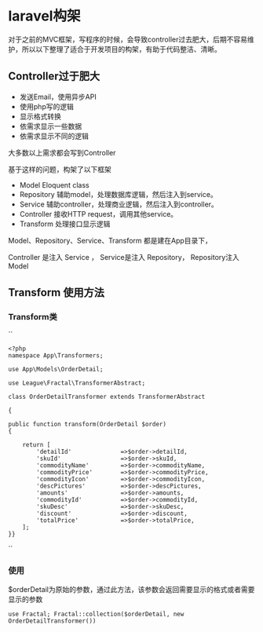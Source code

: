 # laravel构架
对于之前的MVC框架，写程序的时候，会导致controller过去肥大，后期不容易维护，所以以下整理了适合于开发项目的构架，有助于代码整洁、清晰。
## Controller过于肥大
* 发送Email，使用异步API
* 使用php写的逻辑
* 显示格式转换
* 依需求显示一些数据
* 依需求显示不同的逻辑

大多数以上需求都会写到Controller

基于这样的问题，构架了以下框架

* Model      Eloquent class
* Repository 辅助model，处理数据库逻辑，然后注入到service。
* Service    辅助controller，处理商业逻辑，然后注入到controller。
* Controller 接收HTTP request，调用其他service。
* Transform  处理接口显示逻辑

Model、Repository、Service、Transform 都是建在App目录下，

Controller 是注入 Service ， Service是注入 Repository， Repository注入Model

## Transform 使用方法
### Transform类
``  

    <?php
    namespace App\Transformers;
    
    use App\Models\OrderDetail;
    
    use League\Fractal\TransformerAbstract;
    
    class OrderDetailTransformer extends TransformerAbstract
    
    {

    public function transform(OrderDetail $order)
    {
    
        return [
            'detailId'              =>$order->detailId,
            'skuId'                 =>$order->skuId,
            'commodityName'         =>$order->commodityName,
            'commodityPrice'        =>$order->commodityPrice,
            'commodityIcon'         =>$order->commodityIcon,
            'descPictures'          =>$order->descPictures,
            'amounts'               =>$order->amounts,
            'commodityId'           =>$order->commodityId,
            'skuDesc'               =>$order->skuDesc,
            'discount'              =>$order->discount,
            'totalPrice'            =>$order->totalPrice,
        ];
    }}
``

### 使用
$orderDetail为原始的参数，通过此方法，该参数会返回需要显示的格式或者需要显示的参数

``
use Fractal;
Fractal::collection($orderDetail, new OrderDetailTransformer())
``



